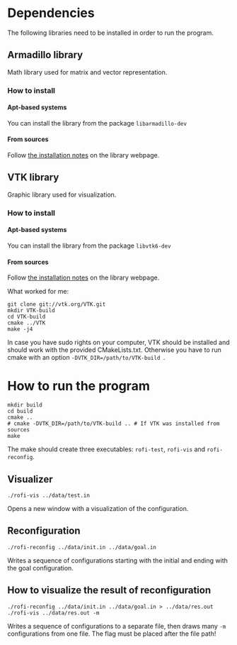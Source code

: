 # Dependencies

The following libraries need to be installed in order to run the program.

## Armadillo library

Math library used for matrix and vector representation.

### How to install

#### Apt-based systems

You can install the library from the package `libarmadillo-dev`

#### From sources

Follow [the installation notes](http://arma.sourceforge.net/download.html) on the library webpage.

## VTK library

Graphic library used for visualization.

### How to install

#### Apt-based systems

You can install the library from the package `libvtk6-dev`

#### From sources

Follow [the installation notes](https://www.vtk.org/Wiki/VTK/Configure_and_Build) on the library webpage.

What worked for me:

```
git clone git://vtk.org/VTK.git
mkdir VTK-build
cd VTK-build
cmake ../VTK
make -j4
```

In case you have sudo rights on your computer, VTK should be installed and should work with the provided CMakeLists.txt. Otherwise
you have to run cmake with an option `-DVTK_DIR=/path/to/VTK-build `.

# How to run the program

```
mkdir build
cd build
cmake ..
# cmake -DVTK_DIR=/path/to/VTK-build .. # If VTK was installed from sources
make
```

The make should create three executables: `rofi-test`, `rofi-vis` and `rofi-reconfig`.

## Visualizer

```
./rofi-vis ../data/test.in
```

Opens a new window with a visualization of the configuration.

## Reconfiguration

```
./rofi-reconfig ../data/init.in ../data/goal.in
```

Writes a sequence of configurations starting with the initial and ending with the goal configuration.

## How to visualize the result of reconfiguration

```
./rofi-reconfig ../data/init.in ../data/goal.in > ../data/res.out
./rofi-vis ../data/res.out -m
```

Writes a sequence of configurations to a separate file, then draws many `-m` configurations from one file. The flag must be placed after the file path!